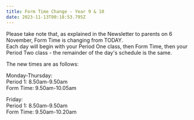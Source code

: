 ```yaml
---
title: Form Time Change - Year 9 & 10
date: 2023-11-13T00:18:53.795Z
---
```

Please take note that, as explained in the Newsletter to parents on 6 November, Form Time is changing from TODAY.  
Each day will begin with your Period One class, then Form Time, then your Period Two class - the remainder of the day's schedule is the same.  

The new times are as follows:



Monday-Thursday:  
Period 1: 8.50am-9.50am  
Form Time: 9.50am-10.05am

Friday:  
Period 1: 8.50am-9.50am  
Form Time: 9.50am-10.20am